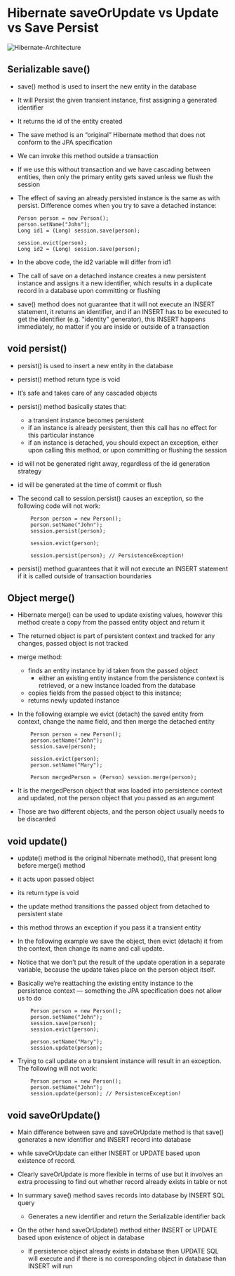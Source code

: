 #  Hibernate saveOrUpdate vs Update vs Save Persist

![Hibernate-Architecture](https://thoughts-on-java.org/wp-content/uploads/2017/08/Entity-LifeCycle-State-tiny.png)

## Serializable save()

-	save() method is used to insert the new entity in the database
-	It will Persist the given transient instance, first assigning a generated identifier
- 	It returns the id of the entity created
-	The save method is an “original” Hibernate method that does not conform to the JPA specification
-	We can invoke this method outside a transaction
-	If we use this without transaction and we have cascading between entities, then only the primary entity gets saved unless we flush the session
-	The effect of saving an already persisted instance is the same as with persist. Difference comes when you try to save a detached instance:

		Person person = new Person();
		person.setName("John");
		Long id1 = (Long) session.save(person);
		 
		session.evict(person);
		Long id2 = (Long) session.save(person);
		
-	In the above code, the id2 variable will differ from id1
-	The call of save on a detached instance creates a new persistent instance and assigns it a new identifier, which results in a duplicate record in a database upon committing or flushing

-	save() method does not guarantee that it will not execute an INSERT statement, it returns an identifier, and if an INSERT has to be executed to get the identifier (e.g. "identity" generator), this INSERT happens immediately, no matter if you are inside or outside of a transaction
	

## void persist()

-	persist() is used to insert a new entity in the database
-	persist() method return type is void
-	It’s safe and takes care of any cascaded objects
-	persist() method basically states that:

	-	a transient instance becomes persistent
	-	if an instance is already persistent, then this call has no effect for this particular instance
	-	if an instance is detached, you should expect an exception, either upon calling this method, or upon committing or flushing the session
	
-	id will not be generated right away, regardless of the id generation strategy
-	id will be generated at the time of commit or flush

-	The second call to session.persist() causes an exception, so the following code will not work:

			Person person = new Person();
			person.setName("John");
			session.persist(person);
			 
			session.evict(person);
			 
			session.persist(person); // PersistenceException!	


-	persist() method guarantees that it will not execute an INSERT statement if it is called outside of transaction boundaries



##	Object merge()

-	Hibernate merge() can be used to update existing values, however this method create a copy from the passed entity object and return it
-	The returned object is part of persistent context and tracked for any changes, passed object is not tracked
-	merge method:

	-	finds an entity instance by id taken from the passed object
		-	either an existing entity instance from the persistence context is retrieved, or a new instance loaded from the database
	-	copies fields from the passed object to this instance;
	-	returns newly updated instance
	

-	In the following example we evict (detach) the saved entity from context, change the name field, and then merge the detached entity	
			
			Person person = new Person(); 
			person.setName("John"); 
			session.save(person);
			 
			session.evict(person);
			person.setName("Mary");
			 
			Person mergedPerson = (Person) session.merge(person);


-	 It is the mergedPerson object that was loaded into persistence context and updated, not the person object that you passed as an argument
-	Those are two different objects, and the person object usually needs to be discarded


##	void update()

-	update() method is the original hibernate method(), that present long before merge() method
-	it acts upon passed object
-	its return type is void
-	the update method transitions the passed object from detached to persistent state
-	this method throws an exception if you pass it a transient entity

	
-	In the following example we save the object, then evict (detach) it from the context, then change its name and call update. 
-	Notice that we don’t put the result of the update operation in a separate variable, because the update takes place on the person object itself. 
-	Basically we’re reattaching the existing entity instance to the persistence context — something the JPA specification does not allow us to do


			Person person = new Person();
			person.setName("John");
			session.save(person);
			session.evict(person);
			 
			person.setName("Mary");
			session.update(person);
			
-	Trying to call update on a transient instance will result in an exception. The following will not work:

			Person person = new Person();
			person.setName("John");
			session.update(person); // PersistenceException!




##	void saveOrUpdate()

-	Main difference between save and saveOrUpdate method is that save() generates a new identifier and INSERT record into database 
-	while saveOrUpdate can either INSERT or UPDATE based upon existence of record. 
-	Clearly saveOrUpdate is more flexible in terms of use but it involves an extra processing to find out whether record already exists in table or not
-	In summary  save() method saves records into database by INSERT SQL query
	-	Generates a new identifier and return the Serializable identifier back

-	On the other hand  saveOrUpdate() method either INSERT or UPDATE based upon existence of object in database
	-	If persistence object already exists in database then UPDATE SQL will execute and if there is no corresponding object in database than INSERT will run

	




















